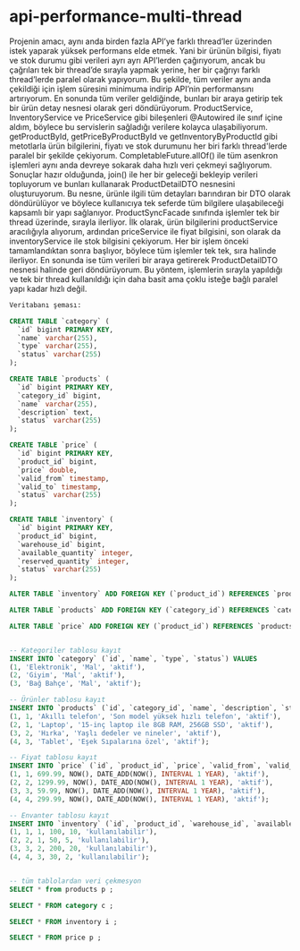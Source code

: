 # api-performance-multi-thread

Projenin amacı, aynı anda birden fazla API’ye farklı thread’ler üzerinden istek yaparak yüksek performans elde etmek. Yani bir ürünün bilgisi, fiyatı ve stok durumu gibi verileri ayrı ayrı API’lerden çağırıyorum, ancak bu çağrıları tek bir thread’de sırayla yapmak yerine, her bir çağrıyı farklı thread’lerde paralel olarak yapıyorum. Bu şekilde, tüm veriler aynı anda çekildiği için işlem süresini minimuma indirip API’nin performansını artırıyorum. En sonunda tüm veriler geldiğinde, bunları bir araya getirip tek bir ürün detay nesnesi olarak geri döndürüyorum.
ProductService, InventoryService ve PriceService gibi bileşenleri @Autowired ile sınıf içine aldım, böylece bu servislerin sağladığı verilere kolayca ulaşabiliyorum. getProductById, getPriceByProductById ve getInventoryByProductId gibi metotlarla ürün bilgilerini, fiyatı ve stok durumunu her biri farklı thread'lerde paralel bir şekilde çekiyorum. CompletableFuture.allOf() ile tüm asenkron işlemleri aynı anda devreye sokarak daha hızlı veri çekmeyi sağlıyorum. Sonuçlar hazır olduğunda, join() ile her bir geleceği bekleyip verileri topluyorum ve bunları kullanarak ProductDetailDTO nesnesini oluşturuyorum. Bu nesne, ürünle ilgili tüm detayları barındıran bir DTO olarak döndürülüyor ve böylece kullanıcıya tek seferde tüm bilgilere ulaşabileceği kapsamlı bir yapı sağlanıyor.
ProductSyncFacade sınıfında işlemler tek bir thread üzerinde, sırayla ilerliyor. İlk olarak, ürün bilgilerini productService aracılığıyla alıyorum, ardından priceService ile fiyat bilgisini, son olarak da inventoryService ile stok bilgisini çekiyorum. Her bir işlem önceki tamamlandıktan sonra başlıyor, böylece tüm işlemler tek tek, sıra halinde ilerliyor. En sonunda ise tüm verileri bir araya getirerek ProductDetailDTO nesnesi halinde geri döndürüyorum. Bu yöntem, işlemlerin sırayla yapıldığı ve tek bir thread kullanıldığı için daha basit ama çoklu isteğe bağlı paralel yapı kadar hızlı değil.

```sql
Veritabanı şeması:

CREATE TABLE `category` (
  `id` bigint PRIMARY KEY,
  `name` varchar(255),
  `type` varchar(255),
  `status` varchar(255)
);

CREATE TABLE `products` (
  `id` bigint PRIMARY KEY,
  `category_id` bigint,
  `name` varchar(255),
  `description` text,
  `status` varchar(255)
);

CREATE TABLE `price` (
  `id` bigint PRIMARY KEY,
  `product_id` bigint,
  `price` double,
  `valid_from` timestamp,
  `valid_to` timestamp,
  `status` varchar(255)
);

CREATE TABLE `inventory` (
  `id` bigint PRIMARY KEY,
  `product_id` bigint,
  `warehouse_id` bigint,
  `available_quantity` integer,
  `reserved_quantity` integer,
  `status` varchar(255)
);

ALTER TABLE `inventory` ADD FOREIGN KEY (`product_id`) REFERENCES `products` (`id`);

ALTER TABLE `products` ADD FOREIGN KEY (`category_id`) REFERENCES `category` (`id`);

ALTER TABLE `price` ADD FOREIGN KEY (`product_id`) REFERENCES `products` (`id`);


-- Kategoriler tablosu kayıt
INSERT INTO `category` (`id`, `name`, `type`, `status`) VALUES
(1, 'Elektronik', 'Mal', 'aktif'),
(2, 'Giyim', 'Mal', 'aktif'),
(3, 'Bağ Bahçe', 'Mal', 'aktif');

-- Ürünler tablosu kayıt
INSERT INTO `products` (`id`, `category_id`, `name`, `description`, `status`) VALUES
(1, 1, 'Akıllı telefon', 'Son model yüksek hızlı telefon', 'aktif'),
(2, 1, 'Laptop', '15-inç laptop ile 8GB RAM, 256GB SSD', 'aktif'),
(3, 2, 'Hırka', 'Yaşlı dedeler ve nineler', 'aktif'),
(4, 3, 'Tablet', 'Eşek Sıpalarına özel', 'aktif');

-- Fiyat tablosu kayıt
INSERT INTO `price` (`id`, `product_id`, `price`, `valid_from`, `valid_to`, `status`) VALUES
(1, 1, 699.99, NOW(), DATE_ADD(NOW(), INTERVAL 1 YEAR), 'aktif'),
(2, 2, 1299.99, NOW(), DATE_ADD(NOW(), INTERVAL 1 YEAR), 'aktif'),
(3, 3, 59.99, NOW(), DATE_ADD(NOW(), INTERVAL 1 YEAR), 'aktif'),
(4, 4, 299.99, NOW(), DATE_ADD(NOW(), INTERVAL 1 YEAR), 'aktif');

-- Envanter tablosu kayıt
INSERT INTO `inventory` (`id`, `product_id`, `warehouse_id`, `available_quantity`, `reserved_quantity`, `status`) VALUES
(1, 1, 1, 100, 10, 'kullanılabilir'),
(2, 2, 1, 50, 5, 'kullanılabilir'),
(3, 3, 2, 200, 20, 'kullanılabilir'),
(4, 4, 3, 30, 2, 'kullanılabilir');


-- tüm tablolardan veri çekmesyon
SELECT * from products p ;

SELECT * FROM category c ;

SELECT * FROM inventory i ;

SELECT * FROM price p ;
```
